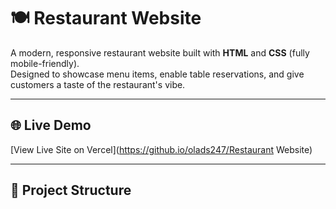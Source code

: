 # 🍽️ Restaurant Website

A modern, responsive restaurant website built with **HTML** and **CSS** (fully mobile-friendly).  
Designed to showcase menu items, enable table reservations, and give customers a taste of the restaurant's vibe.

---

## 🌐 Live Demo
[View Live Site on Vercel](https://github.io/olads247/Restaurant Website) <!-- Replace with your actual link -->

---

## 📂 Project Structure
